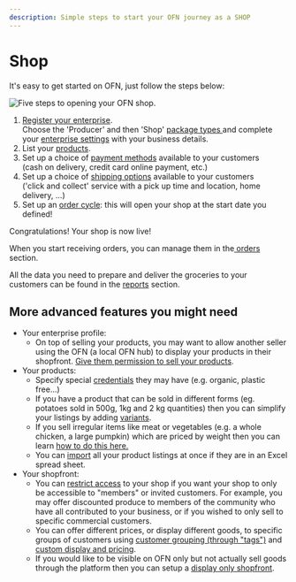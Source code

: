 ```yaml
---
description: Simple steps to start your OFN journey as a SHOP
---
```


# Shop

It's easy to get started on OFN, just follow the steps below:

![Five steps to opening your OFN shop.](<../.gitbook/assets/Set up in 5 steps draft.png>)

1. [Register your enterprise](../basic-features/register-and-create-your-profile.md). \
   Choose the 'Producer' and then 'Shop' [package types ](../basic-features/enterprise-profile/package-types.md)and complete your [enterprise settings](../basic-features/enterprise-profile/enterprise-settings.md) with your business details.
2. List your [products](../basic-features/products-1/products.md).
3. Set up a choice of [payment methods](../basic-features/shopfront/payment-methods.md) available to your customers \
   (cash on delivery, credit card online payment, etc.)
4. Set up a choice of [shipping options](../basic-features/shopfront/shipping-methods.md) available to your customers \
   ('click and collect' service with a pick up time and location, home delivery, ...)
5. Set up an [order cycle](../basic-features/shopfront/order-cycle/order-cycles-for-producers.md): this will open your shop at the start date you defined!

Congratulations!  Your shop is now live!

When you start receiving orders, you can manage them in the[ orders](../basic-features/orders/) section. &#x20;

All the data you need to prepare and deliver the groceries to your customers can be found in the [reports](../basic-features/reports/) section.

## More advanced features you might need

* Your enterprise profile:
  * On top of selling your products, you may want to allow another seller using the OFN (a local OFN hub) to display your products in their shopfront. [Give them permission to sell your products](../basic-features/enterprise-profile/create-or-connect-with-your-supplying-producers.md).
* Your products:&#x20;
  * Specify special [credentials](../basic-features/products-1/product-properties.md) they may have (e.g. organic, plastic free...)
  * If you have a product that can be sold in different forms (eg. potatoes sold in 500g, 1kg and 2 kg quantities) then you can simplify your listings by adding [variants](../basic-features/products-1/product-variants.md).
  * If you sell irregular items like meat or vegetables (e.g. a whole chicken, a large pumpkin) which are priced by weight then you can learn [how to do this here.](../basic-features/products-1/pricing-irregular-items-kg.md)
  * You can [import](../basic-features/products-1/product-and-inventory-import.md#1-import-new-products) all your product listings at once if they are in an Excel spread sheet.
* Your shopfront:
  * You can [restrict access](../basic-features/shopfront/private-shopfront.md) to your shop if you want your shop to only be accessible to "members" or invited customers.  For example, you may offer discounted produce to members of the community who have all contributed to your business, or if you wished to only sell to specific commercial customers.
  * You can offer different prices, or display different goods, to specific groups of customers using [customer grouping (through "tags")](../basic-features/shopfront/customer-management-and-conditional-displays-prices/tags-and-tag-rules.md) and [custom display and pricing](../basic-features/shopfront/customer-management-and-conditional-displays-prices/).
  * If you would like to be visible on OFN only but not actually sell goods through the platform then you can setup a [display only shopfront](../basic-features/shopfront/display-only-order-cycles.md).
